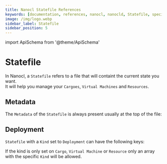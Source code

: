 ```yaml
---
title: Nanocl Statefile References
keywords: [documentation, references, nanocl, nanocld, Statefile, specification]
image: /img/logo.webp
sidebar_label: Statefile
sidebar_position: 5
---
```


import ApiSchema from '@theme/ApiSchema'

# Statefile

In Nanocl, a `Statefile` refers to a file that will containt the current state you want.<br />
It will help you manage your `Cargoes`, `Virtual Machines` and `Resources`.

## Metadata

The `Metadata` of the `Statefile` is always present usually at the top of the file:

<ApiSchema example={false} id="nanocld-latest" pointer="#/components/schemas/StateMeta" />

## Deployment


`Statefile` with a `Kind` set to `Deployment` can have the following keys:

<ApiSchema example={false} id="nanocld-latest" pointer="#/components/schemas/StateDeployment" />

If the kind is only set on `Cargo`, `Virtual Machine` or `Resource` only an array with the specific `Kind` will be allowed.
